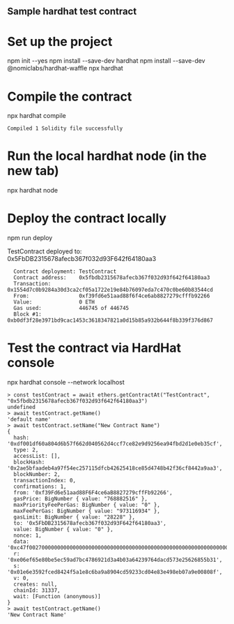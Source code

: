 ## Sample hardhat test contract 

# Set up the project
npm init --yes
npm install --save-dev hardhat
npm install --save-dev @nomiclabs/hardhat-waffle
npx hardhat

# Compile the contract
npx hardhat compile

```
Compiled 1 Solidity file successfully
```

# Run the local hardhat node (in the new tab)
npx hardhat node

# Deploy the contract locally
npm run deploy

TestContract deployed to:  0x5FbDB2315678afecb367f032d93F642f64180aa3

```
  Contract deployment: TestContract
  Contract address:    0x5fbdb2315678afecb367f032d93f642f64180aa3
  Transaction:         0x1554d7c0b9284a30d3ca2cf05a1722e19e84b76097eda7c470c0be60b83544cd
  From:                0xf39fd6e51aad88f6f4ce6ab8827279cfffb92266
  Value:               0 ETH
  Gas used:            446745 of 446745
  Block #1:            0xb0df3f28e3971bd9cac1453c3618347821a0d15b85a932b644f8b339f376d867
```

# Test the contract via HardHat console
npx hardhat console --network localhost

```
> const testContract = await ethers.getContractAt("TestContract", "0x5fbdb2315678afecb367f032d93f642f64180aa3")
undefined
> await testContract.getName()
'default name'
> await testContract.setName("New Contract Name")
{
  hash: '0xdf001df60a804d6b57f662d040562d4ccf7ce82e9d9256ea94fbd2d1e0eb35cf',
  type: 2,
  accessList: [],
  blockHash: '0x2ae5bfaadeb4a97f54ec257115dfcb42625418ce85d4748b42f36cf8442a9aa3',
  blockNumber: 2,
  transactionIndex: 0,
  confirmations: 1,
  from: '0xf39Fd6e51aad88F6F4ce6aB8827279cffFb92266',
  gasPrice: BigNumber { value: "768882516" },
  maxPriorityFeePerGas: BigNumber { value: "0" },
  maxFeePerGas: BigNumber { value: "973116934" },
  gasLimit: BigNumber { value: "28228" },
  to: '0x5FbDB2315678afecb367f032d93F642f64180aa3',
  value: BigNumber { value: "0" },
  nonce: 1,
  data: '0xc47f0027000000000000000000000000000000000000000000000000000000000000002000000000000000000000000000000000000000000000000000000000000000114e657720436f6e7472616374204e616d65000000000000000000000000000000',
  r: '0xe06ef65e80be5ec59ad7bc4786921d3a4b03a64239764dacd573e25626855b31',
  s: '0x01e6e3592fced8424f5a1e8c6ba9a8904cd59233cd04e83e498eb07a9e00808f',
  v: 0,
  creates: null,
  chainId: 31337,
  wait: [Function (anonymous)]
}
> await testContract.getName()
'New Contract Name'
```